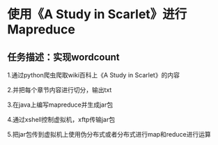 # 使用《A Study in Scarlet》进行Mapreduce

## 任务描述：实现wordcount

1.通过python爬虫爬取wiki百科上《A Study in Scarlet》的内容

2.并把每个章节内容进行切分，输出txt

3.在java上编写mapreduce并生成jar包

4.通过xshell控制虚拟机，xftp传输jar包

5.把jar包传到虚拟机上使用伪分布式或者分布式进行map和reduce进行运算





